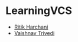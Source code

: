 # LearningVCS

- [Ritik Harchani](https://github.com/harchani-ritik)
- [Vaishnav Trivedi](https://github.com/Vanhsiav-afk)

